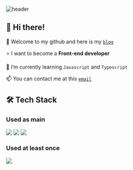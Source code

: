 ![header](https://capsule-render.vercel.app/api?type=transparent&text=Serin-B's%20Profile&fontColor=fcad03)

## 👋 Hi there!
📍 Welcome to my github and here is my [`blog`](https://velog.io/@serin13/posts)

⭐️ I want to become a **Front-end developer** 

🌱 I’m currently learning `Javascript` and `Typescript`  

📫 You can contact me at this [`email`](mailto:pp1710@naver.com)

## 🛠️ Tech Stack
### Used as main
<img src="https://img.shields.io/badge/Javascript-ffb13b?style=for-the-badge&logo=javascript&logoColor=white"/> <img src="https://img.shields.io/badge/Typescript-2e79c7?style=for-the-badge&logo=typescript&logoColor=white"/> <img src="https://img.shields.io/badge/React-5fd3f3?style=for-the-badge&logo=react&logoColor=white"/>

### Used at least once
<img src="https://img.shields.io/badge/Next.js-3d3d3d?style=for-the-badge&logo=nextdotjs&logoColor=white"/>

